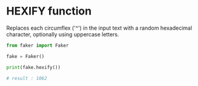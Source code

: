 # **HEXIFY** function

Replaces each circumflex ('^') in the input text with a random hexadecimal character, optionally using uppercase letters.

```py
from faker import Faker

fake = Faker()

print(fake.hexify())

# result : 1062
```
